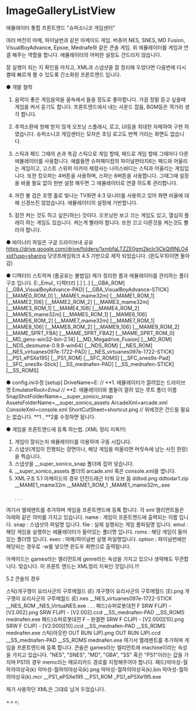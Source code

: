 # ImageGalleryListView

에뮬레이터 통합 프론트엔드 "슈퍼소니코 게임센터"

여러 버전의 마메, 파이널번과 같은 아케이드 게임.
버츄어 NES, SNES, MD Fusion, VisualBoyAdvance, Epsxe, Mednafe와 같은 콘솔 게임.
위 에뮬레이터를 게임과 연결 해주는 역할을 합니다.
에뮬레이터의 어떠한 설정도 건드리지 않습니다.

잘 실행이 되는 지 확인을 마치고, XML과 스냅샷을 잘 정리해 두었다면 
다음번에 다시 켤때 빠르게 켤 수 있도록 간소화된 프론트엔드 입니다.



● 개발 철학
1. 음악이 좋은
게임음악을 꿈속에서 들을 정도로 좋아합니다. 
가끔 정말 듣고 싶을때 게임을 켜서 듣기도 합니다.
프론트엔드에서 내는 사운드 잡음, BGM등은 객기라 생각 합니다.

2. 추억소환에 방해 받지 않게
오프닝 스플래시, 로고, UI등을 최대한 자제하여 구현 하였습니다.
슈퍼소니코 게임센터는 모자쓴 초딩 로고도 번쩍 거리는 화면도 없습니다.

3. 스틱과 패드 그때의 손과 촉감
스틱으로 게임 할때, 패드로 게임 할때 그때마다 다른 에뮬레이터를 사용합니다.
예를들면 슈퍼패미컴의 파이널판타지6는 패드와 어울리는 게임이고,
고스트 스위퍼 미카미 제령사는 나이스바디는 스틱과 어울리는 게임입니다.
또한 킹오파는 4버튼을 사용하며, 스파는 6버튼을 사용합니다.
그때그때 설정을 바꿀 필요 없이 한번 설정 해두면 그 에뮬레이터로 연결 하도록 관리합니다.

4. 꺼진 불 검은 조명 홀로 빛나는 TV화면
4:3 모니터를 사용하고 있어 화면 비율에 대해 신경쓰진 않았습니다.
에뮬레이터의 설정에 기반합니다. 

5. 잠깐 켜는 것도 하고 싶은(하는) 것이다.
오프닝만 보고 끄는 게임도 있고, 열심히 플레이 하는 게임도 있습니다. 
켜는게 빨라야 합니다. 또한 끄고 다른것을 켜는것도 빨라야 합니다.




● 바이너리 파일은 구글 드라이브내 공유
https://drive.google.com/drive/folders/1xmbfaLTZZE0gm2kclc1iCkQtRNLO4xid?usp=sharing
닷넷프레임워크 4.5 기반으로 제작 되었습니다. (윈도우10이면 돌아감)




● 디렉터리 스트럭쳐 (롬공유는 불법임)
제가 정리한 롬과 에뮬레이터를 관리하는 폴더 구조 입니다.
E:\_Emul_ 디렉터리
[.]                              [..]                             [__GBA_ROM]
[__GBA_VisualBoyAdvance-PAD]     [__GBA_VisualBoyAdvance-STICK]   [__MAME0_ROM_0]
[__MAME1_mame32m]                [__MAME1_ROM_1]                  [__MAME2_106]
[__MAME2_ROM_2]                  [__MAME3_mame32m]                [__MAME3_ROM_1]
[__MAME4_106]                    [__MAME4_ROM_2]                  [__MAME5_mame32m]
[__MAME5_ROM_1]                  [__MAME6_106]                    [__MAME6_ROM_2]
[__MAME7_mame32m]                [__MAME7_ROM_1]                  [__MAME8_106]
[__MAME8_ROM_2]                  [__MAME9_106]                    [__MAME9_ROM_2]
[__MAME_SPRT_FBA]                [__MAME_SPRT_FBA2]               [__MAME_SPRT_ROM_0]
[__MD_gens-win32-bin-2.14]       [__MD_Megadrive_Fusion]          [__MD_ROM]
[__NDS_desmume-0.9.9-win64]      [__NDS_ROM]                      [__NES_ROM]
[__NES_virtuanes097e-1722-PAD]   [__NES_virtuanes097e-1722-STICK] [__PS1_ePSXe195]
[__PS1_ROM]                      [__SFC_ROMS]                     [__SFC_snes9x-Pad]
[__SFC_snes9x-Stick]             [__SS_mednafen-PAD]              [__SS_mednafen-STICK]
[__SS_ROMS]




● config.ini수정
[setup]
DriveName=E:
// **1. 에뮬레이터가 깔려있는 드라이브 명
EmulatorRoot=_Emul_
// **2. 에뮬레이터와 롬들이 깔려 있는 루트 폴더 이름
SnapShotFolderName=__super_sonico_snap
AssetsFolderName=__super_sonico_assets
ArcadeXml=arcade.xml
ConsoleXml=console.xml
ShortCutSheet=shortcut.png
// 위에것은 건드릴 필요는 없습니다. 
 **1 , **2를 수정하면 됩니다.



● 게임을 프론트엔드에 등록 하는법. (XML 정리 지옥!!!)
1. 게임이 잘되는지 에뮬레이터를 이용하여 구동 시킵니다.
2. 스냅샷(게임이 진행되는 장면이나, 해당 게임을 떠올리면 머릿속에 남는 사진 한장)을 찍습니다. 
3. 스냅샷을 __super_sonico_snap 폴더에 집어 넣습니다.
4. __super_sonico_assets 폴더의 arcade.xml 혹은 console.xml을 엽니다. 
5. XML구조
5.1 아케이드의 경우
    <?xml version='1.0' encoding="UTF-8" ?>
    <arcade>
      <games genre="벨트스크롤">
        <game>
          <name>던전드래곤 타워 오브 둠</name>
          <snap>ddtod.png</snap>
          <file>ddtodar1.zip</file>
          <emul>__MAME1_mame32m</emul>
          <roms>__MAME1_ROM_1</roms>
          <exec>_MAME1_mame32m_.exe</exec>
          <option></option>
        </game>
      </games>
      <games genre="대전액션">
      </games>
      .
      .
      .
    </arcade>
 여기서 <game>엘레멘트를 추가하며 게임을 프론트엔드에 등록 합니다.
 각 xml 엘리먼트들은 아래와 같은 의미를 가지고 있습니다.
   name : 게임이 프론트엔드에 출력되는 이름 입니다. 
   snap : 스냅샷의 파일명 입니다.
   file : 실제 실행되는 게임 롬파일명 입니다.
   emul : 해당 게임을 실행하는 에뮬레이터가 들어있는 폴더명 입니다.
   roms : 해당 게임이 들어있는 폴더명 입니다.
   exec : 마메/파이널번 실행 파일명입니다.
   option : 파이널번에만 해당되는 경우로 -w를 넣으면 윈도우 화면으로 출력됩니다.
 
 아케이드는 games라는 엘리먼트에 genre라는 속성을 가지고 있으나 생략해도 무관합니다.
 맞습니다. 이 프론트 엔드는 XML정리 지옥인 것입니다.!!!
 
 
5.2 콘솔의 경우 
  <?xml version="1.0" encoding="UTF-8"?>
  <console>
      <games machine="NES">
          <game>
              <name>스틱)개구쟁이 요리사군의 구루메월드 (E)</name>
              <snap>개구쟁이 요리사군의 구루메월드 (E).png</snap>
              <file>개구쟁이 요리사군의 구루메월드 (E).nes</file>
              <emul>__NES_virtuanes097e-1722-STICK</emul>
              <roms>__NES_ROM</roms>
              <exec>_NES_VirtuaNES.exe</exec>
          </game>
     </games>
     .
     .
     .
     <games machine="SS">
          <game>
              <name>패드)슈퍼로봇대전 F</name>
              <snap>SRW F(JP) - [V2.002].png</snap>
              <file>SRW F(JP) - [V2.002].ccd</file>
              <emul>__SS_mednafen-PAD</emul>
              <roms>__SS_ROMS</roms>
              <exec>mednafen.exe</exec>
          </game>
          <game>
              <name>패드)슈퍼로봇대전 F - 완결편</name>
              <snap>SRW F C(JP) - [V2.000][10].png</snap>
              <file>SRW F C(JP) - [V2.000][10].ccd</file>
              <emul>__SS_mednafen-PAD</emul>
              <roms>__SS_ROMS</roms>
              <exec>mednafen.exe</exec>
          </game>
          <game>
              <name>스틱)아웃런</name>
              <snap>OUT RUN (JP).png</snap>
              <file>OUT RUN (JP).ccd</file>
              <emul>__SS_mednafen-PAD</emul>
              <roms>__SS_ROMS</roms>
              <exec>mednafen.exe</exec>
          </game>
    </games>
  </console>  
   여기서 <game>엘레멘트를 추가하며 게임을 프론트엔드에 등록 합니다.
 콘솔은 games라는 엘리먼트에 machine이라는 속성을 가지고 있습니다. "NES", "SNES", "MD", "GBA", "SS" 혹은 "PS1"이라는 값을 가지며
 PS1의 경우 memc라는 메모리카드 경로를 지정해주어야 합니다.
         <game>
            <name>패드)악마성-월하의야상곡(k)</name>
            <snap>악마성-월하의야상곡(k).png</snap>
            <file>악마성-월하의야상곡(k).bin</file>
            <memc>악마성-월하의야상곡(k).mcr</memc>
            <emul>__PS1_ePSXe195</emul>
            <roms>__PS1_ROM</roms>
            <exec>_PS1_ePSXe195.exe</exec>
        </game>
        
제가 사용하던 XML은 그대로 남겨 두었습니다.

 
=ㅅ=;
